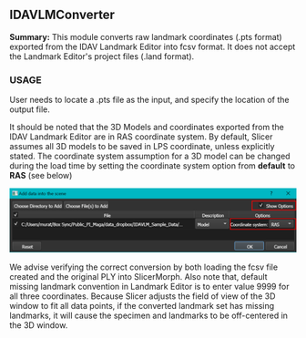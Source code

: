 ## IDAVLMConverter
**Summary:** This module converts raw landmark coordinates (.pts format) exported from the IDAV Landmark Editor into fcsv format. It does not accept the Landmark Editor's project files (.land format).

### USAGE

User needs to locate a .pts file as the input, and specify the location of the output file.

It should be noted that the 3D Models and coordinates exported from the IDAV Landmark Editor are in RAS coordinate system. By default, Slicer assumes all 3D models to be saved in LPS coordinate, unless explicitly stated. The coordinate system assumption for a 3D model can be changed during the load time by setting the  coordinate system  option from **default** to **RAS** (see below)

<img src="./model_RAS.png">

We advise verifying the correct conversion by both loading the fcsv file created and the original PLY into SlicerMorph. Also note that, default missing landmark convention in Landmark Editor is to enter value 9999 for all three coordinates. Because Slicer adjusts the field of view of the 3D window to fit all data points, if the converted landmark set has missing landmarks, it will cause the specimen and landmarks to be off-centered in the 3D window.  

